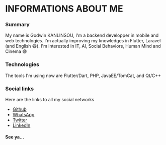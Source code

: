 # INFORMATIONS ABOUT ME

### Summary

My name is Godwin KANLINSOU, I'm a backend developper in mobile and web technologies. I'm actually improving my knowledges in Flutter, Laravel (and English :smile:). I'm interested in IT, AI, Social Behaviors, Human Mind and Cinema :smile:

### Technologies

The tools I'm using now are Flutter/Dart, PHP, JavaEE/TomCat, and Qt/C++

### Social links

Here are the links to all my social networks

- [Github](https://github.com/GodWindows)
- [WhatsApp](https://wa.me/+22951825448)
- [Twitter](https://twitter.com/Juphil__KLS)
- [LinkedIn](https://linkedin.com/in/godwin-kanlinsou-a3133823b)


#### See ya...

